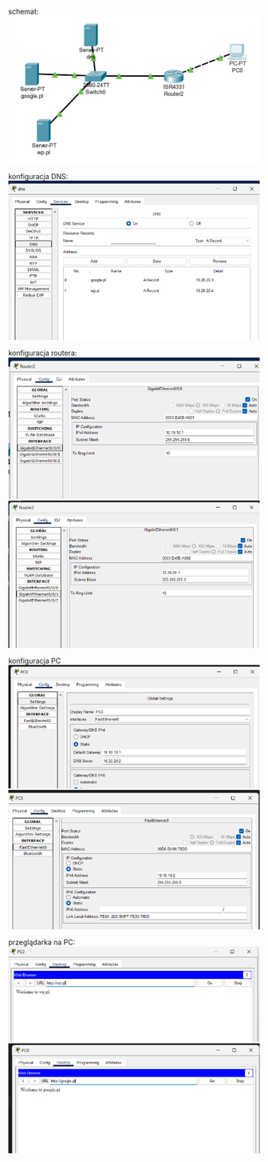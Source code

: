 schemat: 
![Alt text](image.png)


konfiguracja DNS:
![Alt text](image-1.png)


konfiguracja routera:
![Alt text](image-2.png)
![Alt text](image-3.png)

konfiguracja PC
![Alt text](image-7.png)
![](image-6.png)


przeglądarka na PC:
![Alt text](image-4.png)
![Alt text](image-5.png)